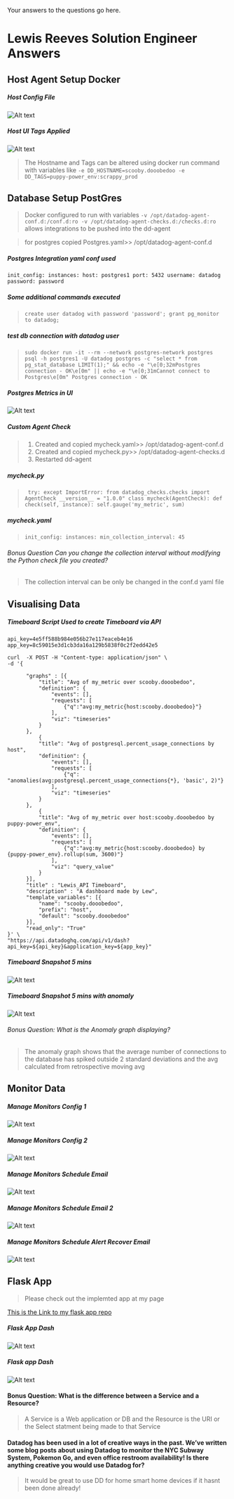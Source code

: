 Your answers to the questions go here.

# Lewis Reeves Solution Engineer Answers

## Host Agent Setup Docker
##### Host Config File
![Alt text](Host_config_file-datadog.yaml.PNG?raw=true "Lews Host config file")
##### Host UI Tags Applied
![Alt text](/dd_host1_withTags.PNG?raw=true "Lews Host with Tags")

> The Hostname and Tags can be altered using docker run command with variables like `-e DD_HOSTNAME=scooby.dooobedoo -e DD_TAGS=puppy-power_env:scrappy_prod` 

## Database Setup PostGres
> Docker configured to run with variables ` -v /opt/datadog-agent-conf.d:/conf.d:ro -v /opt/datadog-agent-checks.d:/checks.d:ro ` allows integrations to be pushed into the dd-agent

> for postgres copied Postgres.yaml>> /opt/datadog-agent-conf.d

##### Postgres Integration yaml conf used

`init_config:
 instances:
    host: postgres1
    port: 5432
    username: datadog
    password: password `

##### Some additional commands executed

> `create user datadog with password 'password';
grant pg_monitor to datadog;`

##### test db connection with datadog user

> `sudo docker run -it --rm --network postgres-network postgres psql -h postgres1 -U datadog postgres -c "select * from pg_stat_database LIMIT(1);" && echo -e "\e[0;32mPostgres connection - OK\e[0m" || echo -e "\e[0;31mCannot connect to Postgres\e[0m"
Postgres connection - OK`

##### Postgres Metrics in UI

![Alt text](/postgres_metrics.PNG?raw=true "Postgres metrics dashboard")

##### Custom Agent Check

> 1. Created and copied mycheck.yaml>> /opt/datadog-agent-conf.d
> 2. Created and copied mycheck.py>> /opt/datadog-agent-checks.d
> 3. Restarted dd-agent

##### mycheck.py
> ` try:
 except ImportError:
     from datadog_checks.checks import AgentCheck
__version__ = "1.0.0" class mycheck(AgentCheck):
    def check(self, instance):
        self.gauge('my_metric', sum)`
        
##### mycheck.yaml
> `init_config:
instances: min_collection_interval: 45`

###### Bonus Question Can you change the collection interval without modifying the Python check file you created?
> The collection interval can be only be changed in the conf.d yaml file

## Visualising Data

##### Timeboard Script Used to create Timeboard via API

``` 
api_key=4e5ff588b984e056b27e117eaceb4e16
app_key=8c59015e3d1cb3da16a129b5838f0c2f2edd42e5

curl  -X POST -H "Content-type: application/json" \
-d '{

      "graphs" : [{
          "title": "Avg of my_metric over scooby.dooobedoo",
          "definition": {
              "events": [],
              "requests": [
                  {"q":"avg:my_metric{host:scooby.dooobedoo}"}
              ],
              "viz": "timeseries"
          }
      },
          {
          "title": "Avg of postgresql.percent_usage_connections by host",
          "definition": {
              "events": [],
              "requests": [
                  {"q": "anomalies(avg:postgresql.percent_usage_connections{*}, 'basic', 2)"}
              ],
              "viz": "timeseries"
          }
      },
          {
          "title": "Avg of my_metric over host:scooby.dooobedoo by puppy-power_env",
          "definition": {
              "events": [],
              "requests": [
                  {"q":"avg:my_metric{host:scooby.dooobedoo} by {puppy-power_env}.rollup(sum, 3600)"}
              ],
              "viz": "query_value"
          }
      }],
      "title" : "Lewis_API Timeboard",
      "description" : "A dashboard made by Lew",
      "template_variables": [{
          "name": "scooby.dooobedoo",
          "prefix": "host",
          "default": "scooby.dooobedoo"
      }],
      "read_only": "True"
}' \
"https://api.datadoghq.com/api/v1/dash?api_key=${api_key}&application_key=${app_key}"
```
##### Timeboard Snapshot 5 mins
![Alt text](/sendsnashot.PNG?raw=true "Snapshopwith@notation")

##### Timeboard Snapshot 5 mins with anomaly
![Alt text](/snap_with_anomaly.PNG?raw=true "Snapshopwitanomaly")

###### Bonus Question: What is the Anomaly graph displaying?
> The anomaly graph shows that the average number of connections to the database
has spiked outside 2 standard deviations and the avg calculated from retrospective
moving avg

## Monitor Data

##### Manage Monitors Config 1
![Alt text](/Monitors_config1.PNG?raw=true "Mad_monitor1")

##### Manage Monitors Config 2
![Alt text](/Monitors_config2.PNG?raw=true "Mad_monitor2")

##### Manage Monitors Schedule Email
![Alt text](/scheduledt.PNG?raw=true "schedule_email")

##### Manage Monitors Schedule Email 2
![Alt text](/scheduledt2.PNG?raw=true "Schedule_email2")

##### Manage Monitors Schedule Alert Recover Email
![Alt text](/Alert_recov.PNG?raw=true "Alert_Recover")

## Flask App

> Please check out the implemted app at my page

[This is the Link to my flask app repo](https://github.com/Reevzee/dd_Flask_app "Reevzee Flask App")

##### Flask App Dash
![Alt text](/Flaskapp.PNG?raw=true "Flask app dash")

##### Flask app Dash
![Alt text](/flaskapp2.PNG?raw=true "Flask Dash")

#### Bonus Question: What is the difference between a Service and a Resource?

> A Service is a Web application or DB and the Resource is the URI or the Select statment being made to that Service

#### Datadog has been used in a lot of creative ways in the past. We’ve written some blog posts about using Datadog to monitor the NYC Subway System, Pokemon Go, and even office restroom availability!  Is there anything creative you would use Datadog for?

> It would be great to use DD for home smart home devices if it hasnt been done already!



      





      
